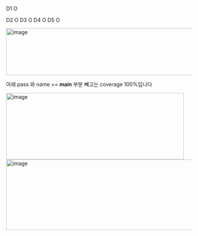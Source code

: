 D1  O

D2  O
D3  O
D4  O
D5  O

<img width="761" height="127" alt="image" src="https://github.com/user-attachments/assets/4c61d93e-ee65-476c-a2d6-76add76aff5e" />

아래 pass 와 name == __main__ 부분 빼고는 coverage 100%입니다

<img width="482" height="180" alt="image" src="https://github.com/user-attachments/assets/920c810d-83e1-4cad-9878-8971af1722aa" />

<img width="713" height="191" alt="image" src="https://github.com/user-attachments/assets/c2129302-1ca2-48d0-8b5e-d8ba8a8ffad9" />
